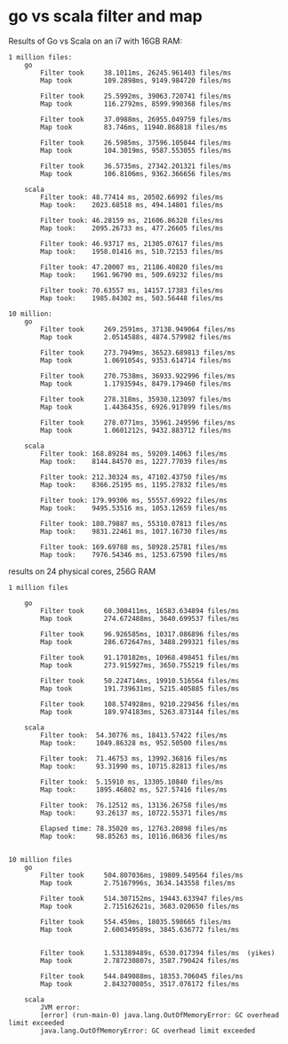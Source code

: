 # go vs scala filter and map 


Results of Go vs Scala on an i7 with 16GB RAM:

	1 million files: 
		go
			Filter took     38.1011ms, 26245.961403 files/ms
			Map took        109.2898ms, 9149.984720 files/ms

			Filter took     25.5992ms, 39063.720741 files/ms
			Map took        116.2792ms, 8599.990368 files/ms

			Filter took     37.0988ms, 26955.049759 files/ms
			Map took        83.746ms, 11940.868818 files/ms

			Filter took     26.5985ms, 37596.105044 files/ms
			Map took        104.3019ms, 9587.553055 files/ms

			Filter took     36.5735ms, 27342.201321 files/ms
			Map took        106.8106ms, 9362.366656 files/ms
			
		scala
			Filter took: 48.77414 ms, 20502.66992 files/ms
			Map took:    2023.68518 ms, 494.14801 files/ms
			
			Filter took: 46.28159 ms, 21606.86328 files/ms
			Map took:    2095.26733 ms, 477.26605 files/ms

			Filter took: 46.93717 ms, 21305.07617 files/ms
			Map took:    1958.01416 ms, 510.72153 files/ms

			Filter took: 47.20007 ms, 21186.40820 files/ms
			Map took:    1961.96790 ms, 509.69232 files/ms
			
			Filter took: 70.63557 ms, 14157.17383 files/ms
			Map took:    1985.84302 ms, 503.56448 files/ms

	10 million: 
		go	
			Filter took     269.2591ms, 37138.949064 files/ms
			Map took        2.0514588s, 4874.579982 files/ms
			
			Filter took     273.7949ms, 36523.689813 files/ms
			Map took        1.0691054s, 9353.614714 files/ms

			Filter took     270.7538ms, 36933.922996 files/ms
			Map took        1.1793594s, 8479.179460 files/ms

			Filter took     278.318ms, 35930.123097 files/ms
			Map took        1.4436435s, 6926.917899 files/ms
			
			Filter took     278.0771ms, 35961.249596 files/ms
			Map took        1.0601212s, 9432.883712 files/ms
	
		scala
			Filter took: 168.89284 ms, 59209.14063 files/ms
			Map took:    8144.84570 ms, 1227.77039 files/ms

			Filter took: 212.30324 ms, 47102.43750 files/ms
			Map took:    8366.25195 ms, 1195.27832 files/ms

			Filter took: 179.99306 ms, 55557.69922 files/ms
			Map took:    9495.53516 ms, 1053.12659 files/ms

			Filter took: 180.79887 ms, 55310.07813 files/ms
			Map took:    9831.22461 ms, 1017.16730 files/ms

			Filter took: 169.69788 ms, 58928.25781 files/ms
			Map took:    7976.54346 ms, 1253.67590 files/ms



results on 24 physical cores, 256G RAM  


	1 million files 

		go
			Filter took     60.300411ms, 16583.634894 files/ms
			Map took        274.672488ms, 3640.699537 files/ms

			Filter took     96.926585ms, 10317.086896 files/ms
			Map took        286.672647ms, 3488.299321 files/ms

			Filter took     91.170182ms, 10968.498451 files/ms
			Map took        273.915927ms, 3650.755219 files/ms

			Filter took     50.224714ms, 19910.516564 files/ms
			Map took        191.739631ms, 5215.405885 files/ms

			Filter took     108.574928ms, 9210.229456 files/ms
			Map took        189.974183ms, 5263.873144 files/ms

		scala
			Filter took:  54.30776 ms, 18413.57422 files/ms
			Map took:     1049.86328 ms, 952.50500 files/ms

			Filter took:  71.46753 ms, 13992.36816 files/ms
			Map took:     93.31990 ms, 10715.82813 files/ms

			Filter took:  5.15910 ms, 13305.10840 files/ms
			Map took:     1895.46802 ms, 527.57416 files/ms

			Filter took:  76.12512 ms, 13136.26758 files/ms
			Map took:     93.26137 ms, 10722.55371 files/ms

			Elapsed time: 78.35020 ms, 12763.20898 files/ms
			Map took:     98.85263 ms, 10116.06836 files/ms

			
	10 million files
		go	
			Filter took     504.807036ms, 19809.549564 files/ms
			Map took        2.75167996s, 3634.143558 files/ms
			
			Filter took     514.307152ms, 19443.633947 files/ms
			Map took        2.715162621s, 3683.020650 files/ms

			Filter took     554.459ms, 18035.598665 files/ms
			Map took        2.600349589s, 3845.636772 files/ms


			Filter took     1.531389489s, 6530.017394 files/ms  (yikes)
			Map took        2.787230807s, 3587.790424 files/ms

			Filter took     544.849088ms, 18353.706045 files/ms
			Map took        2.843270805s, 3517.076172 files/ms

		scala
			JVM error:
			[error] (run-main-0) java.lang.OutOfMemoryError: GC overhead limit exceeded
			java.lang.OutOfMemoryError: GC overhead limit exceeded
 

